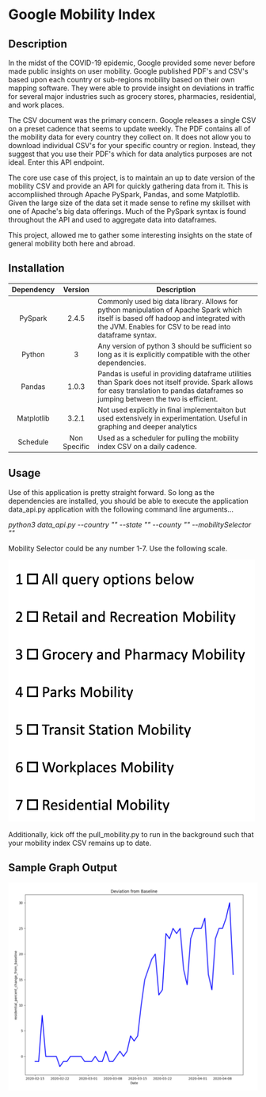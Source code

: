 # Google Mobility Index

## Description

In the midst of the COVID-19 epidemic, Google provided some never before made public insights on user mobility. Google published PDF's
and CSV's based upon each country or sub-regions mobility based on their own mapping software. They were able to provide insight on deviations
in traffic for several major industries such as grocery stores, pharmacies, residential, and work places.

The CSV document was the primary concern. Google releases a single CSV on a preset cadence that seems to update weekly. The PDF contains all
of the mobility data for every country they collect on. It does not allow you to download individual CSV's for your specific country or region.
Instead, they suggest that you use their PDF's which for data analytics purposes are not ideal. Enter this API endpoint.

The core use case of this project, is to maintain an up to date version of the mobility CSV and provide an API for quickly gathering data from it.
This is accompliished through Apache PySpark, Pandas, and some Matplotlib. Given the large size of the data set it made sense to refine my skillset with
one of Apache's big data offerings. Much of the PySpark syntax is found throughout the API and used to aggregate data into dataframes.

This project, allowed me to gather some interesting insights on the state of general mobility both here and abroad.

## Installation

| Dependency | Version | Description |
| :--------: | :-----: | ----------- |
| PySpark | 2.4.5 | Commonly used big data library. Allows for python manipulation of Apache Spark which itself is based off hadoop and integrated with the JVM. Enables for CSV to be read into dataframe syntax. |
| Python | 3 | Any version of python 3 should be sufficient so long as it is explicitly compatible with the other dependencies. |
| Pandas | 1.0.3 | Pandas is useful in providing dataframe utilities than Spark does not itself provide. Spark allows for easy translation to pandas dataframes so jumping between the two is efficient. |
| Matplotlib | 3.2.1 | Not used explicitly in final implementaiton but used extensively in experimentation. Useful in graphing and deeper analytics |
| Schedule | Non Specific | Used as a scheduler for pulling the mobility index CSV on a daily cadence. |

## Usage

Use of this application is pretty straight forward. So long as the dependencies are installed, you should be able to execute the application data_api.py application with the following command line arguments...

<i>python3 data_api.py --country "" --state "" --county "" --mobilitySelector ""</i>

Mobility Selector could be any number 1-7. Use the following scale.

![alt text](https://github.com/seandroke/google-mobility-index/blob/master/screenshots/mobility-selector.png)

Additionally, kick off the pull_mobility.py to run in the background such that your mobility index CSV remains up to date.

## Sample Graph Output

![alt text](https://github.com/seandroke/google-mobility-index/blob/master/screenshots/graph-output.png)
